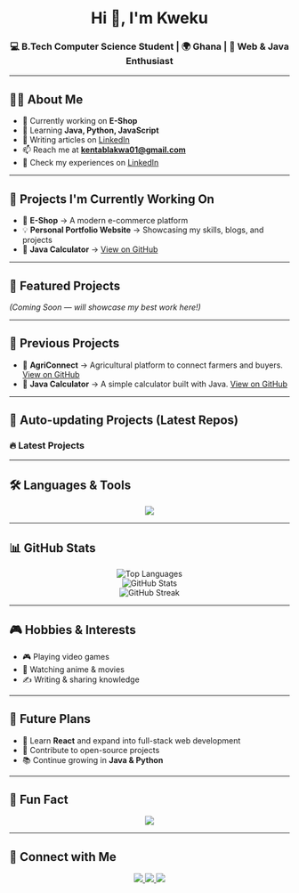 <!-- Typing SVG Header 
[![Typing SVG](https://readme-typing-svg.herokuapp.com?font=Fira+Code&pause=1000&color=FF5733&center=true&vCenter=true&width=600&lines=Hi+%F0%9F%91%8B%2C+I'm+Kweku;Computer+Science+Student;Web+%26+Java+Developer;Always+Learning+New+Things)](https://git.io/typing-svg)-->

<h1 align="center">Hi 👋, I'm Kweku</h1>



<h3 align="center">💻 B.Tech Computer Science Student | 🌍 Ghana | 🚀 Web & Java Enthusiast</h3>

---

## 👨‍💻 About Me  
- 🔭 Currently working on **E-Shop**  
- 🌱 Learning **Java, Python, JavaScript**  
- 📝 Writing articles on [LinkedIn](https://www.linkedin.com/in/karkyun)  
- 📫 Reach me at **kentablakwa01@gmail.com**  
- 📄 Check my experiences on [LinkedIn](https://www.linkedin.com/in/karkyun)  

---

## 🚀 Projects I'm Currently Working On  
- 🛒 **E-Shop** → A modern e-commerce platform  
- 💡 **Personal Portfolio Website** → Showcasing my skills, blogs, and projects  
- 🧮 **Java Calculator** → [View on GitHub](https://github.com/KarkYun/Calculator)  

---

## 🌟 Featured Projects  
*(Coming Soon — will showcase my best work here!)*  

---

## 📂 Previous Projects  
- 🌱 **AgriConnect** → Agricultural platform to connect farmers and buyers. [View on GitHub](https://github.com/KarkYun/Agri_Connect)  
- 🧮 **Java Calculator** → A simple calculator built with Java. [View on GitHub](https://github.com/KarkYun/Calculator)  


---

## 🔄 Auto-updating Projects (Latest Repos)  
<!-- This section will auto-update using GitHub Actions -->
### 🔥 Latest Projects  
<!--START_SECTION:projects-->
<!-- Projects will be automatically inserted here -->
<!--END_SECTION:projects-->

---

## 🛠️ Languages & Tools  
<p align="center">
  <img src="https://skillicons.dev/icons?i=java,python,cpp,php,js,html,css,sass,mysql,dotnet,ai,ps" />
</p>  

---

## 📊 GitHub Stats  
<p align="center">
  <img src="https://github-readme-stats.vercel.app/api/top-langs?username=karkyun&show_icons=true&layout=compact&theme=radical" alt="Top Languages" />
  <br/>
  <img src="https://github-readme-stats.vercel.app/api?username=karkyun&show_icons=true&theme=radical" alt="GitHub Stats" />
  <br/>
  <img src="https://github-readme-streak-stats.herokuapp.com?user=karkyun&theme=radical" alt="GitHub Streak" />
</p>  

---

## 🎮 Hobbies & Interests  
- 🎮 Playing video games  
- 🍿 Watching anime & movies  
- ✍️ Writing & sharing knowledge  

---

## 🎯 Future Plans  
- 🚀 Learn **React** and expand into full-stack web development  
- 🤝 Contribute to open-source projects  
- 📚 Continue growing in **Java & Python**  

---

## 🎉 Fun Fact  
<p align="center">
  <img src="https://img.shields.io/badge/Fun%20Fact-Coffee%20was%20discovered%20by%20goats-ff69b4?style=for-the-badge" />
</p>  

---

## 🤝 Connect with Me  
<p align="center">
<a href="https://twitter.com/karkyun" target="_blank">
  <img src="https://img.shields.io/badge/Twitter-@karkyun-1DA1F2?style=for-the-badge&logo=twitter&logoColor=white" />
</a>  
<a href="https://linkedin.com/in/karkyun" target="_blank">
  <img src="https://img.shields.io/badge/LinkedIn-karkyun-0077B5?style=for-the-badge&logo=linkedin&logoColor=white" />
</a>  
<a href="https://wa.me/233241573153" target="_blank">
  <img src="https://img.shields.io/badge/WhatsApp-+233241573153-25D366?style=for-the-badge&logo=whatsapp&logoColor=white" />
</a>
</p>
